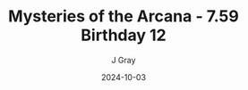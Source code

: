 ---
title: 'Mysteries of the Arcana - 7.59 Birthday 12'
alt: 'Mysteries of the Arcana'
date: '2024-10-03'
author: 'J Gray'
artist: 'Keira'
---